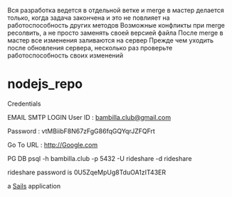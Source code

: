 Вся разработка ведется в отдельной ветке и merge в мастер делается только, когда задача закончена и это не повлияет на работоспособность других методов
Возможные конфликты при merge ресолвить, а не просто заменять своей версией файла
После merge в мастер все изменения заливаются на сервер
Прежде чем уходить после обновления сервера, несколько раз проверьте работоспособность своих изменений
# nodejs_repo

Credentials

EMAIL SMTP LOGIN
User ID : bambilla.club@gmail.com

Password : vtMBiibF8N67zFgG86fqGQYqrJZFQFrt

Go To URL : http://Google.com


PG DB
psql -h bambilla.club -p 5432 -U rideshare  -d rideshare 

rideshare password is 0U5ZqeMpUg8TduOA1zIT43ER

a [Sails](http://sailsjs.org) application